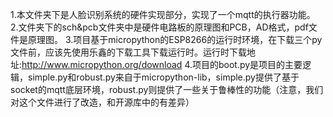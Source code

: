 1.本文件夹下是人脸识别系统的硬件实现部分，实现了一个mqtt的执行器功能。
2.文件夹下的sch&pcb文件夹中是硬件电路板的原理图和PCB，AD格式，pdf文件是原理图。
3.项目基于micropython的ESP8266的运行时环境，在下载三个py文件前，应该先使用乐鑫的下载工具下载运行时。运行时下载地址:http://www.micropython.org/download
4.项目的boot.py是项目的主要逻辑，simple.py和robust.py来自于micropython-lib，simple.py提供了基于socket的mqtt底层环境，robust.py则提供了一些关于鲁棒性的功能（注意，我们对这个文件进行了改造，和开源库中的有差异）
